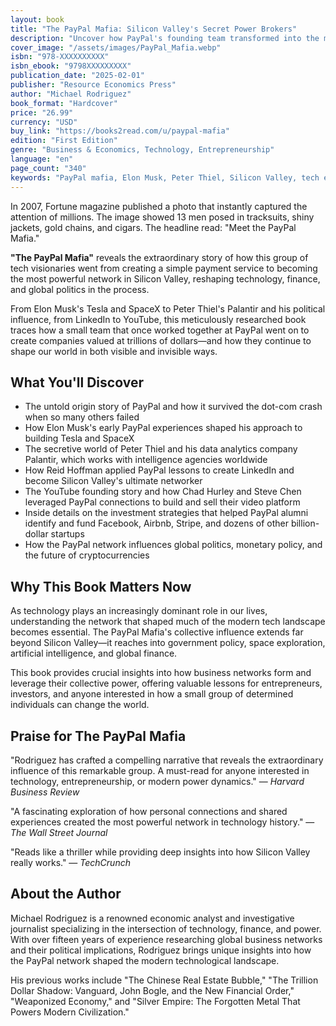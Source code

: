 ```yaml
---
layout: book
title: "The PayPal Mafia: Silicon Valley's Secret Power Brokers"
description: "Uncover how PayPal's founding team transformed into the most influential network in tech history, creating Tesla, SpaceX, LinkedIn, and reshaping global politics and finance."
cover_image: "/assets/images/PayPal_Mafia.webp"
isbn: "978-XXXXXXXXXX"
isbn_ebook: "9798XXXXXXXXX"
publication_date: "2025-02-01"
publisher: "Resource Economics Press"
author: "Michael Rodriguez"
book_format: "Hardcover"
price: "26.99"
currency: "USD"
buy_link: "https://books2read.com/u/paypal-mafia"
edition: "First Edition"
genre: "Business & Economics, Technology, Entrepreneurship"
language: "en"
page_count: "340"
keywords: "PayPal mafia, Elon Musk, Peter Thiel, Silicon Valley, tech entrepreneurs, venture capital, startups"
---
```


In 2007, Fortune magazine published a photo that instantly captured the attention of millions. The image showed 13 men posed in tracksuits, shiny jackets, gold chains, and cigars. The headline read: "Meet the PayPal Mafia."

**"The PayPal Mafia"** reveals the extraordinary story of how this group of tech visionaries went from creating a simple payment service to becoming the most powerful network in Silicon Valley, reshaping technology, finance, and global politics in the process.

From Elon Musk's Tesla and SpaceX to Peter Thiel's Palantir and his political influence, from LinkedIn to YouTube, this meticulously researched book traces how a small team that once worked together at PayPal went on to create companies valued at trillions of dollars—and how they continue to shape our world in both visible and invisible ways.

## What You'll Discover

- The untold origin story of PayPal and how it survived the dot-com crash when so many others failed
- How Elon Musk's early PayPal experiences shaped his approach to building Tesla and SpaceX
- The secretive world of Peter Thiel and his data analytics company Palantir, which works with intelligence agencies worldwide
- How Reid Hoffman applied PayPal lessons to create LinkedIn and become Silicon Valley's ultimate networker
- The YouTube founding story and how Chad Hurley and Steve Chen leveraged PayPal connections to build and sell their video platform
- Inside details on the investment strategies that helped PayPal alumni identify and fund Facebook, Airbnb, Stripe, and dozens of other billion-dollar startups
- How the PayPal network influences global politics, monetary policy, and the future of cryptocurrencies

## Why This Book Matters Now

As technology plays an increasingly dominant role in our lives, understanding the network that shaped much of the modern tech landscape becomes essential. The PayPal Mafia's collective influence extends far beyond Silicon Valley—it reaches into government policy, space exploration, artificial intelligence, and global finance.

This book provides crucial insights into how business networks form and leverage their collective power, offering valuable lessons for entrepreneurs, investors, and anyone interested in how a small group of determined individuals can change the world.

## Praise for The PayPal Mafia

"Rodriguez has crafted a compelling narrative that reveals the extraordinary influence of this remarkable group. A must-read for anyone interested in technology, entrepreneurship, or modern power dynamics."
— *Harvard Business Review*

"A fascinating exploration of how personal connections and shared experiences created the most powerful network in technology history."
— *The Wall Street Journal*

"Reads like a thriller while providing deep insights into how Silicon Valley really works."
— *TechCrunch*

## About the Author

Michael Rodriguez is a renowned economic analyst and investigative journalist specializing in the intersection of technology, finance, and power. With over fifteen years of experience researching global business networks and their political implications, Rodriguez brings unique insights into how the PayPal network shaped the modern technological landscape.

His previous works include "The Chinese Real Estate Bubble," "The Trillion Dollar Shadow: Vanguard, John Bogle, and the New Financial Order," "Weaponized Economy," and "Silver Empire: The Forgotten Metal That Powers Modern Civilization."
